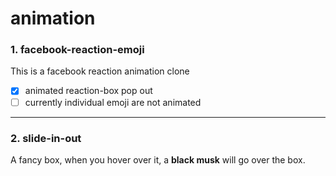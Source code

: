 # animation

### 1. facebook-reaction-emoji
This is a facebook reaction animation clone 
- [X] animated reaction-box pop out
- [ ] currently individual emoji are not animated
---
### 2. slide-in-out
A fancy box, when you hover over it, a **black musk** will go over the box.

